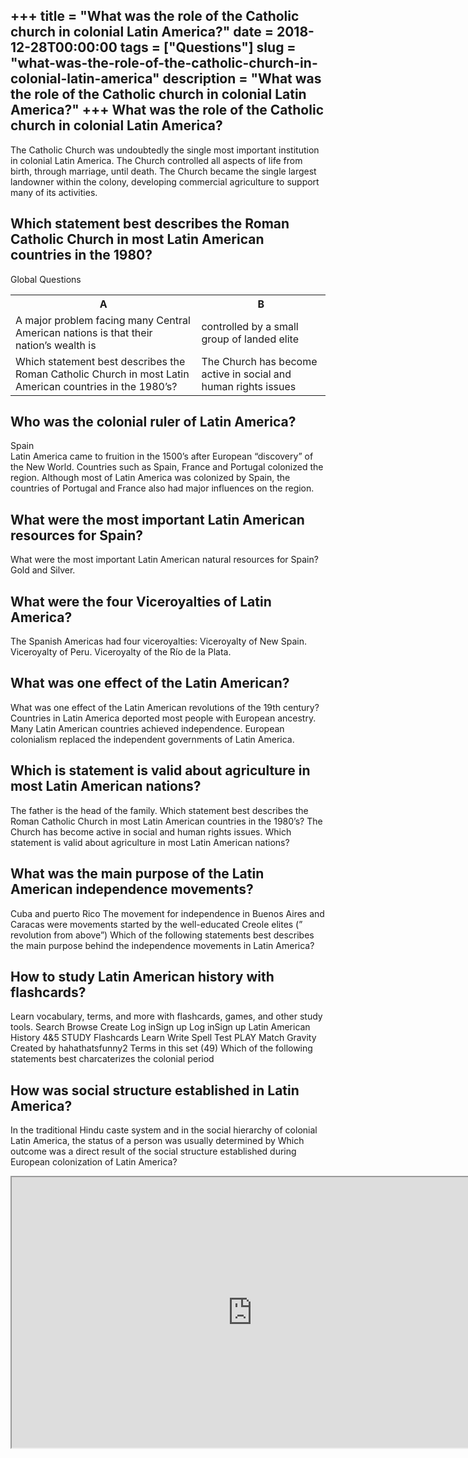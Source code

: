 +++
title = "What was the role of the Catholic church in colonial Latin America?"
date = 2018-12-28T00:00:00
tags = ["Questions"]
slug = "what-was-the-role-of-the-catholic-church-in-colonial-latin-america"
description = "What was the role of the Catholic church in colonial Latin America?"
+++
What was the role of the Catholic church in colonial Latin America?
-------------------------------------------------------------------

The Catholic Church was undoubtedly the single most important institution in colonial Latin America. The Church controlled all aspects of life from birth, through marriage, until death. The Church became the single largest landowner within the colony, developing commercial agriculture to support many of its activities.

Which statement best describes the Roman Catholic Church in most Latin American countries in the 1980?
------------------------------------------------------------------------------------------------------

Global Questions

<table><tr><th>A</th><th>B</th></tr><tr><td>A major problem facing many Central American nations is that their nation’s wealth is</td><td>controlled by a small group of landed elite</td></tr><tr><td>Which statement best describes the Roman Catholic Church in most Latin American countries in the 1980’s?</td><td>The Church has become active in social and human rights issues</td></tr></table>

Who was the colonial ruler of Latin America?
--------------------------------------------

Spain  
Latin America came to fruition in the 1500’s after European “discovery” of the New World. Countries such as Spain, France and Portugal colonized the region. Although most of Latin America was colonized by Spain, the countries of Portugal and France also had major influences on the region.

What were the most important Latin American resources for Spain?
----------------------------------------------------------------

What were the most important Latin American natural resources for Spain? Gold and Silver.

What were the four Viceroyalties of Latin America?
--------------------------------------------------

The Spanish Americas had four viceroyalties: Viceroyalty of New Spain. Viceroyalty of Peru. Viceroyalty of the Río de la Plata.

What was one effect of the Latin American?
------------------------------------------

What was one effect of the Latin American revolutions of the 19th century? Countries in Latin America deported most people with European ancestry. Many Latin American countries achieved independence. European colonialism replaced the independent governments of Latin America.

Which is statement is valid about agriculture in most Latin American nations?
-----------------------------------------------------------------------------

The father is the head of the family. Which statement best describes the Roman Catholic Church in most Latin American countries in the 1980’s? The Church has become active in social and human rights issues. Which statement is valid about agriculture in most Latin American nations?

What was the main purpose of the Latin American independence movements?
-----------------------------------------------------------------------

Cuba and puerto Rico The movement for independence in Buenos Aires and Caracas were movements started by the well-educated Creole elites (” revolution from above”) Which of the following statements best describes the main purpose behind the independence movements in Latin America?

How to study Latin American history with flashcards?
----------------------------------------------------

Learn vocabulary, terms, and more with flashcards, games, and other study tools. Search Browse Create Log inSign up Log inSign up Latin American History 4&amp;5 STUDY Flashcards Learn Write Spell Test PLAY Match Gravity Created by hahathatsfunny2 Terms in this set (49) Which of the following statements best charcaterizes the colonial period

How was social structure established in Latin America?
------------------------------------------------------

In the traditional Hindu caste system and in the social hierarchy of colonial Latin America, the status of a person was usually determined by Which outcome was a direct result of the social structure established during European colonization of Latin America?

<iframe allow="accelerometer; autoplay; clipboard-write; encrypted-media; gyroscope; picture-in-picture" allowfullscreen="" class="__youtube_prefs__  epyt-is-override  no-lazyload" data-no-lazy="1" data-origheight="433" data-origwidth="770" data-skipgform_ajax_framebjll="" height="433" id="_ytid_76437" loading="lazy" src="https://www.youtube.com/embed/v6xi8_7Fy6Y?enablejsapi=1&autoplay=0&cc_load_policy=0&cc_lang_pref=&iv_load_policy=1&loop=0&modestbranding=0&rel=1&fs=1&playsinline=0&autohide=2&theme=dark&color=red&controls=1&" title="YouTube player" width="770"></iframe>